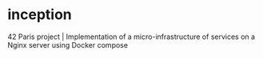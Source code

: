# inception
42 Paris project | Implementation of a micro-infrastructure of services on a Nginx server using Docker compose
